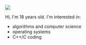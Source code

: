 ![](https://media.giphy.com/media/26FeUjF88goLxusOQ/giphy.gif)

Hi, I'm 18 years old. 
I'm interested in:
- algorithms and computer science
- operating systems
- C++/C coding
